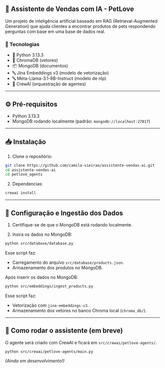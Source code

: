 ## 🐶 Assistente de Vendas com IA - PetLove

Um projeto de inteligência artificial baseado em RAG (Retrieval-Augmented Generation) que ajuda clientes a encontrar produtos de pets respondendo perguntas com base em uma base de dados real.

### 🧠 Tecnologias

* 🐍 Python 3.13.3
* 💾 ChromaDB (vetores)
* 📦 MongoDB (documentos)
* 🔤 Jina Embeddings v3 (modelo de vetorização)
* 🔤 Meta-Llama-3.1-8B-Instruct (modelo de nlp)
* 🤖 CrewAI (orquestração de agentes)

---

## ⚙️ Pré-requisitos

* Python 3.13.3
* MongoDB rodando localmente (padrão: `mongodb://localhost:27017`)

---

## 📥 Instalação

1. Clone o repositório:

```bash
git clone https://github.com/camila-vieirao/assistente-vendas-ai.git
cd assistente-vendas-ai
cd petlove_agents
```

2. Dependencias:

```bash
crewai install
```
---

## 🧪 Configuração e Ingestão dos Dados

1. Certifique-se de que o MongoDB está rodando localmente.

2. Insira os dados no MongoDB:

```bash
python src/database/database.py
```

Esse script faz:

* Carregamento do arquivo `src/database/products.json`.
* Armazenamento dos produtos no MongoDB.

Após inserir os dados no MongoDB:

```bash
python src/embeddings/ingest_products.py
```

Esse script faz:

* Vetorização com `jina-embeddings-v3`.
* Armazenamento dos vetores no banco Chroma local (`chroma_db/`).

---

## 💬 Como rodar o assistente (em breve)

O agente será criado com CrewAI e ficará em `src/crewai/petlove-agents/`.

```bash
python src/crewai/petlove-agents/main.py
```

*(Ainda em desenvolvimento!)*

